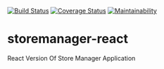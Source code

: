 [![Build Status](https://travis-ci.org/Easybuoy/storemanager-react.svg?branch=develop)](https://travis-ci.org/Easybuoy/storemanager-react)
[![Coverage Status](https://coveralls.io/repos/github/Easybuoy/storemanager-react/badge.svg)](https://coveralls.io/github/Easybuoy/storemanager-react)
[![Maintainability](https://api.codeclimate.com/v1/badges/497f568b883807b4e900/maintainability)](https://codeclimate.com/github/Easybuoy/storemanager-react/maintainability)
# storemanager-react
React Version Of Store Manager Application
